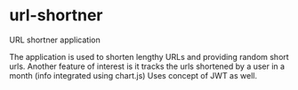 # url-shortner
URL shortner application

The application is used to shorten lengthy URLs and providing random short urls.
Another feature of interest is it tracks the urls shortened by a user in a month (info integrated using chart.js)
Uses concept of JWT as well.
